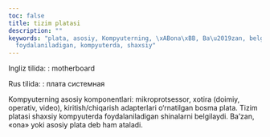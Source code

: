 ```yaml
---
toc: false
title: tizim platasi
description: ""
keywords: "plata, asosiy, Kompyuterning, \xABona\xBB, Ba\u2019zan, belgilaydi, shinalarni,
  foydalaniladigan, kompyuterda, shaxsiy"
---
```


Ingliz tilida:
:   motherboard

Rus tilida:
:   плата системная

Kompyuterning asosiy komponentlari: mikroprotsessor, xotira (doimiy, operativ, video), kiritish/chiqarish adapterlari o‘rnatilgan bosma plata. Tizim platasi shaxsiy kompyuterda foydalaniladigan shinalarni belgilaydi. Ba’zan, «ona» yoki asosiy plata deb ham ataladi.